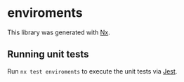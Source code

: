 # enviroments

This library was generated with [Nx](https://nx.dev).

## Running unit tests

Run `nx test enviroments` to execute the unit tests via [Jest](https://jestjs.io).

